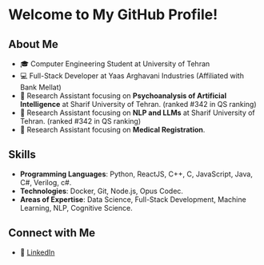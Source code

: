 # Welcome to My GitHub Profile! 

## About Me
- 🎓 Computer Engineering Student at University of Tehran
- 💻 Full-Stack Developer at Yaas Arghavani Industries (Affiliated with Bank Mellat)
- 🔬 Research Assistant focusing on **Psychoanalysis of Artificial Intelligence** at Sharif University of Tehran. (ranked #342 in QS ranking)
- 🔬 Research Assistant focusing on **NLP and LLMs** at Sharif University of Tehran. (ranked #342 in QS ranking)
- 🔬 Research Assistant focusing on **Medical Registration**.

## Skills
- **Programming Languages**: Python, ReactJS, C++, C, JavaScript, Java, C#, Verilog, c#.
- **Technologies**: Docker, Git, Node.js, Opus Codec.
- **Areas of Expertise**: Data Science, Full-Stack Development, Machine Learning, NLP, Cognitive Science.

## Connect with Me
- 💼 [LinkedIn](https://www.linkedin.com/in/shahzad-momayez-37a76216a/)
